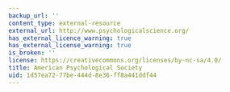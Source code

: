 ```yaml
---
backup_url: ''
content_type: external-resource
external_url: http://www.psychologicalscience.org/
has_external_licence_warning: true
has_external_license_warning: true
is_broken: ''
license: https://creativecommons.org/licenses/by-nc-sa/4.0/
title: American Psychological Society
uid: 1d57ea72-77be-444d-8e36-ff8a441ddf44
---
```

